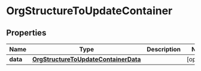 

# OrgStructureToUpdateContainer


## Properties

| Name | Type | Description | Notes |
|------------ | ------------- | ------------- | -------------|
|**data** | [**OrgStructureToUpdateContainerData**](OrgStructureToUpdateContainerData.md) |  |  [optional] |




